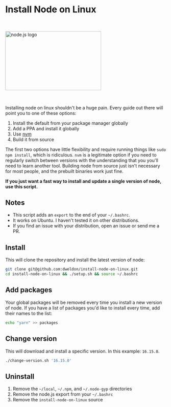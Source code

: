 # Install Node on Linux

<img src="https://nodejs.org/static/images/logos/nodejs-new-pantone-black.svg" alt="node.js logo" width="300" height="183.7" style="margin: 2rem 0;">

Installing node on linux shouldn't be a huge pain. Every guide out there will
point you to one of these options:

1. Install the default from your package manager globally
2. Add a PPA and install it globally
3. Use [nvm](https://github.com/nvm-sh/nvm)
4. Build it from source

The first two options have little flexibility and require running things like
`sudo npm install`, which is ridiculous. `nvm` is a legitimate option if you
need to regularly switch between versions with the understanding that you you'll
need to learn another tool. Building node from source just isn't necessary for
most people, and the prebuilt binaries work just fine.

**If you just want a fast way to install and update a single version of node,
use this script.**

## Notes

- This script adds an `export` to the end of your `~/.bashrc`.
- It works on Ubuntu. I haven't tested it on other distributions.
- If you find an issue with your distribution, open an issue or send me a PR.

## Install

This will clone the repository and install the latest version of node:

```sh
git clone git@github.com:dweldon/install-node-on-linux.git
cd install-node-on-linux && ./setup.sh && source ~/.bashrc
```

## Add packages

Your global packages will be removed every time you install a new version of
node. If you have a list of packages you'd like to install every time, add their
names to the list:

```sh
echo "yarn" >> packages
```

## Change version

This will download and install a specific version. In this example: `16.15.0`.

```sh
./change-version.sh '16.15.0'
```

## Uninstall

1. Remove the `~/local`, `~/.npm`, and `~/.node-gyp` directories
2. Remove the node.js export from your `~/.bashrc`
3. Remove the `install-node-on-linux` source
